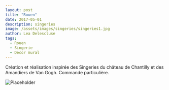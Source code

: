 ```yaml
---
layout: post
title: "Rouen"
date: 2017-05-01
description: singeries
image: /assets/images/singeries/singeries1.jpg
author: Lea Delescluse
tags:
  - Rouen
  - Singerie
  - Decor mural
---
```

Création et réalisation inspirée des Singeries du château de Chantilly et des Amandiers de Van Gogh.
Commande particulière.

![Placeholder](/assets/images/singeries/singeries2.jpg)
